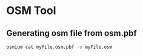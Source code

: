 # OSM Tool

## Generating osm file from osm.pbf

```bash
osmium cat myFile.osm.pbf -o myFile.osm
```
